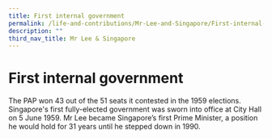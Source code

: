 ```yaml
---
title: First internal government
permalink: /life-and-contributions/Mr-Lee-and-Singapore/First-internal-government
description: ""
third_nav_title: Mr Lee & Singapore
---
```

# First internal government #

The PAP won 43 out of the 51 seats it contested in the 1959 elections. Singapore's first fully-elected government was sworn into office at City Hall on 5 June 1959. Mr Lee became Singapore’s first Prime Minister, a position he would hold for 31 years until he stepped down in 1990.